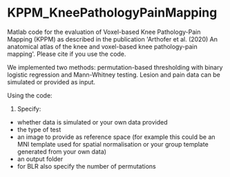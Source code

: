 # KPPM_KneePathologyPainMapping
Matlab code for the evaluation of Voxel-based Knee Pathology-Pain Mapping (KPPM) as described in the publication 'Arthofer et al. (2020) An anatomical atlas of the knee and voxel-based knee pathology-pain mapping'. Please cite if you use the code.

We implemented two methods: permutation-based thresholding with binary logistic regression and Mann-Whitney testing. Lesion and pain data can be simulated or provided as input.

Using the code:
1.  Specify:
- whether data is simulated or your own data provided
- the type of test
- an image to provide as reference space (for example this could be an MNI template used for spatial normalisation or your group template generated from your own data)
- an output folder
- for BLR also specify the number of permutations
    
    
